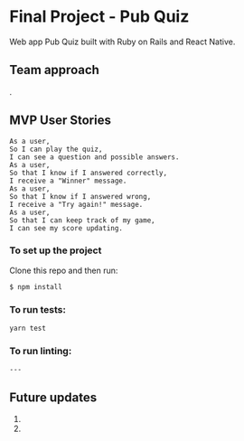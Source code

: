 # Final Project  - Pub Quiz
Web app Pub Quiz built with Ruby on Rails and React Native.
## Team approach
.
## MVP User Stories
```
As a user,
So I can play the quiz,
I can see a question and possible answers.
As a user,
So that I know if I answered correctly,
I receive a "Winner" message.
As a user,
So that I know if I answered wrong,
I receive a "Try again!" message.
As a user,
So that I can keep track of my game,
I can see my score updating.
```

### To set up the project
Clone this repo and then run:
```
$ npm install
```
### To run tests:
```
yarn test
```
### To run linting:
```
---
```
## Future updates
1.
2.
